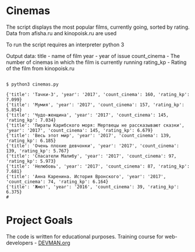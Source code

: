 # Cinemas

The script displays the most popular films, currently going, sorted by rating.
Data from afisha.ru and kinopoisk.ru are used

To run the script requires an interpreter python 3

Output data:
title - name of film
year - year of issue
count_cinema - The number of cinemas in which the film is currently running
rating_kp - Rating of the film from kinopoisk.ru

```#!bash

$ python3 cinemas.py

{'title': 'Тачки-3', 'year': '2017', 'count_cinema': 160, 'rating_kp': 7.099}
{'title': 'Мумия', 'year': '2017', 'count_cinema': 157, 'rating_kp': 5.854}
{'title': 'Чудо-женщина', 'year': '2017', 'count_cinema': 145, 'rating_kp': 7.034}
{'title': 'Пираты Карибского моря: Мертвецы не рассказывают сказки', 'year': '2017', 'count_cinema': 145, 'rating_kp': 6.679}
{'title': 'Весь этот мир', 'year': '2017', 'count_cinema': 139, 'rating_kp': 6.185}
{'title': 'Очень плохие девчонки', 'year': '2017', 'count_cinema': 139, 'rating_kp': 5.767}
{'title': 'Спасатели Малибу', 'year': '2017', 'count_cinema': 97, 'rating_kp': 5.973}
{'title': 'Нелюбовь', 'year': '2017', 'count_cinema': 87, 'rating_kp': 7.681}
{'title': 'Анна Каренина. История Вронского', 'year': '2017', 'count_cinema': 74, 'rating_kp': 6.164}
{'title': 'Жмот', 'year': '2016', 'count_cinema': 39, 'rating_kp': 6.375}
#
```

# Project Goals

The code is written for educational purposes. Training course for web-developers - [DEVMAN.org](https://devman.org)
